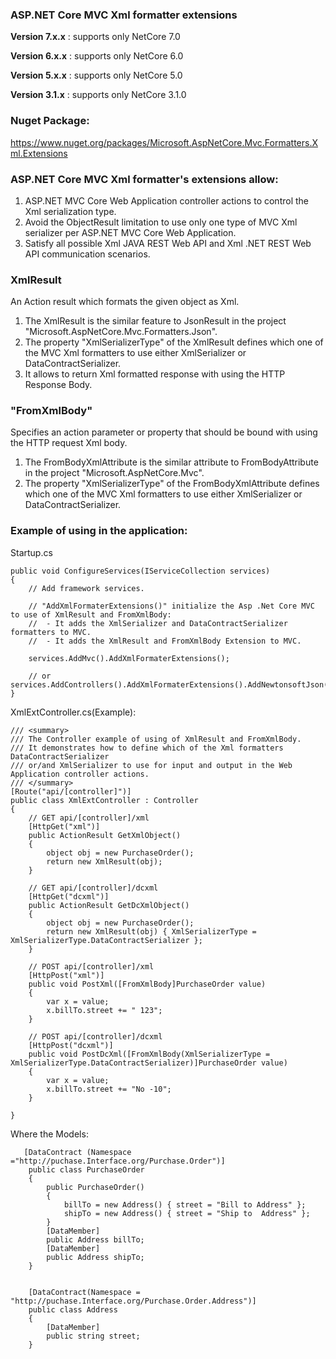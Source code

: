 ### ASP.NET Core MVC Xml formatter extensions

**Version 7.x.x** : supports only NetCore 7.0 

**Version 6.x.x** : supports only NetCore 6.0 

**Version 5.x.x** : supports only NetCore 5.0

**Version 3.1.x** : supports only NetCore 3.1.0

### Nuget Package: 
https://www.nuget.org/packages/Microsoft.AspNetCore.Mvc.Formatters.Xml.Extensions 

### ASP.NET Core MVC Xml formatter's extensions allow:

1. ASP.NET MVC Core Web Application controller actions to control the Xml serialization type.
2. Avoid the ObjectResult limitation to use only one type of MVC Xml serializer per ASP.NET MVC Core Web Application. 
3. Satisfy all possible Xml JAVA REST Web API and Xml .NET REST Web API communication scenarios.

### XmlResult
An Action result which formats the given object as Xml.

1. The XmlResult is the similar feature to JsonResult in the project "Microsoft.AspNetCore.Mvc.Formatters.Json".
2. The property "XmlSerializerType" of the XmlResult defines which one of the MVC Xml formatters to use either XmlSerializer or DataContractSerializer.
3. It allows to return Xml formatted response with using the HTTP Response Body. 

### "FromXmlBody" 
Specifies an action parameter or property that should be bound with using the HTTP request Xml body.

1. The FromBodyXmlAttribute is the similar attribute to FromBodyAttribute in the project "Microsoft.AspNetCore.Mvc".
2. The property "XmlSerializerType" of the FromBodyXmlAttribute defines which one of the MVC Xml formatters to use either XmlSerializer or DataContractSerializer.

### Example of using in the application:

Startup.cs

```
public void ConfigureServices(IServiceCollection services)
{
    // Add framework services.

    // "AddXmlFormaterExtensions()" initialize the Asp .Net Core MVC to use of XmlResult and FromXmlBody:
    //  - It adds the XmlSerializer and DataContractSerializer formatters to MVC.
    //  - It adds the XmlResult and FromXmlBody Extension to MVC.

    services.AddMvc().AddXmlFormaterExtensions(); 

    // or services.AddControllers().AddXmlFormaterExtensions().AddNewtonsoftJson();
}
```

XmlExtController.cs(Example): 

```
/// <summary>
/// The Controller example of using of XmlResult and FromXmlBody.
/// It demonstrates how to define which of the Xml formatters DataContractSerializer
/// or/and XmlSerializer to use for input and output in the Web Application controller actions.
/// </summary>
[Route("api/[controller]")]
public class XmlExtController : Controller
{
    // GET api/[controller]/xml
    [HttpGet("xml")]
    public ActionResult GetXmlObject()
    {
        object obj = new PurchaseOrder();
        return new XmlResult(obj);
    }

    // GET api/[controller]/dcxml
    [HttpGet("dcxml")]
    public ActionResult GetDcXmlObject()
    {
        object obj = new PurchaseOrder();
        return new XmlResult(obj) { XmlSerializerType = XmlSerializerType.DataContractSerializer };
    }

    // POST api/[controller]/xml
    [HttpPost("xml")]
    public void PostXml([FromXmlBody]PurchaseOrder value)
    {
        var x = value;
        x.billTo.street += " 123";
    }

    // POST api/[controller]/dcxml
    [HttpPost("dcxml")]
    public void PostDcXml([FromXmlBody(XmlSerializerType = XmlSerializerType.DataContractSerializer)]PurchaseOrder value)
    {
        var x = value;
        x.billTo.street += "No -10";
    }

}  
```

Where the Models:

```
   [DataContract (Namespace ="http://puchase.Interface.org/Purchase.Order")]
    public class PurchaseOrder
    {
        public PurchaseOrder()
        {
            billTo = new Address() { street = "Bill to Address" };
            shipTo = new Address() { street = "Ship to  Address" };
        }
        [DataMember]
        public Address billTo;
        [DataMember]
        public Address shipTo;
    }


    [DataContract(Namespace = "http://puchase.Interface.org/Purchase.Order.Address")]
    public class Address
    {
        [DataMember]
        public string street;
    }
 ```

